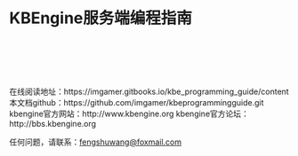 # KBEngine服务端编程指南
<br/>
<br/>
<br/>
<br/>
<br/>
  在线阅读地址：https://imgamer.gitbooks.io/kbe_programming_guide/content  
  本文档github：https://github.com/imgamer/kbeprogrammingguide.git  
  kbengine官方网站：http://www.kbengine.org  
  kbengine官方论坛：http://bbs.kbengine.org  
  
  任何问题，请联系：fengshuwang@foxmail.com
<br/>